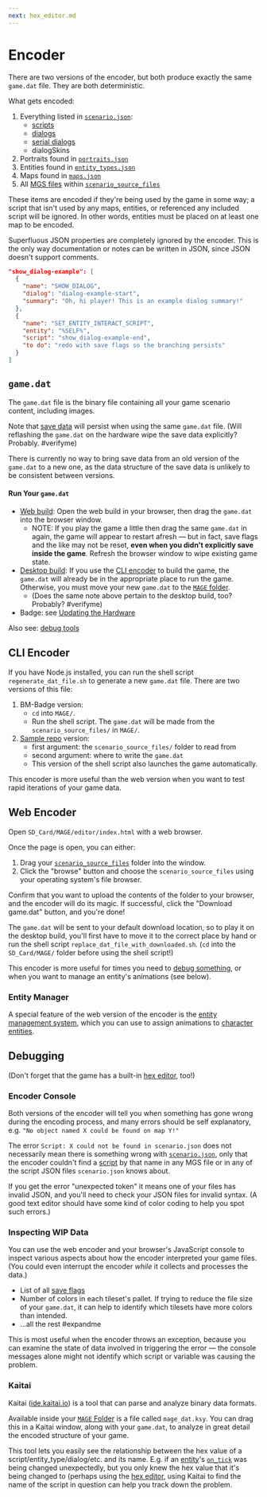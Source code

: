 ```yaml
---
next: hex_editor.md
---
```


# Encoder

There are two versions of the encoder, but both produce exactly the same `game.dat` file. They are both deterministic.

What gets encoded:

1. Everything listed in [`scenario.json`](mage_folder#scenario-json):
	- [scripts](scripts)
	- [dialogs](dialogs)
	- [serial dialogs](serial_dialogs)
	- dialogSkins
3. Portraits found in [`portraits.json`](mage_folder#portraits-json)
4. Entities found in [`entity_types.json`](mage_folder#entity_types-json)
5. Maps found in [`maps.json`](mage_folder#maps-json)
6. All [MGS files](mgs/mgs_natlang) within [`scenario_source_files`](mage_folder#scenario_source_files)

These items are encoded if they're being used by the game in some way; a script that isn't used by any maps, entities, or referenced any included script will be ignored. In other words, entities must be placed on at least one map to be encoded.

Superfluous JSON properties are completely ignored by the encoder. This is the only way documentation or notes can be written in JSON, since JSON doesn't support comments.

```json
"show_dialog-example": [
  {
    "name": "SHOW_DIALOG",
    "dialog": "dialog-example-start",
    "summary": "Oh, hi player! This is an example dialog summary!"
  },
  {
    "name": "SET_ENTITY_INTERACT_SCRIPT",
    "entity": "%SELF%",
    "script": "show_dialog-example-end",
    "to do": "redo with save flags so the branching persists"
  }
]
```

## `game.dat`

The `game.dat` file is the binary file containing all your game scenario content, including images.

Note that [save data](variables#save_data) will persist when using the same `game.dat` file. (Will reflashing the `game.dat` on the hardware wipe the save data explicitly? Probably. #verifyme)

There is currently no way to bring save data from an old version of the `game.dat` to a new one, as the data structure of the save data is unlikely to be consistent between versions.

#### Run Your `game.dat`

- [Web build](web_build): Open the web build in your browser, then drag the `game.dat` into the browser window.
	- NOTE: If you play the game a little then drag the same `game.dat` in again, the game will appear to restart afresh — but in fact, save flags and the like may not be reset, **even when you didn't explicitly save inside the game**. Refresh the browser window to wipe existing game state.
- [Desktop build](desktop_build): If you use the [CLI encoder](#cli-encoder) to build the game, the `game.dat` will already be in the appropriate place to run the game. Otherwise, you must move your new `game.dat` to the [`MAGE` folder](mage_folder).
	- (Does the same note above pertain to the desktop build, too? Probably? #verifyme)
- Badge: see [Updating the Hardware](updating_the_hardware)

Also see: [debug tools](debug_tools)

## CLI Encoder

If you have Node.js installed, you can run the shell script `regenerate_dat_file.sh` to generate a new `game.dat` file. There are two versions of this file:

1. BM-Badge version:
	- `cd` into `MAGE/`.
	- Run the shell script. The `game.dat` will be made from the `scenario_source_files/` in `MAGE/`.
2. [Sample repo](mge_vm) version:
	- first argument: the `scenario_source_files/` folder to read from
	- second argument: where to write the `game.dat`
	- This version of the shell script also launches the game automatically.

This encoder is more useful than the web version when you want to test rapid iterations of your game data.

## Web Encoder

Open `SD_Card/MAGE/editor/index.html` with a web browser.

Once the page is open, you can either:

1. Drag your [`scenario_source_files`](mage_folder#scenario_source_files) folder into the window.
2. Click the "browse" button and choose the `scenario_source_files` using your operating system's file browser.

Confirm that you want to upload the contents of the folder to your browser, and the encoder will do its magic. If successful, click the "Download game.dat" button, and you're done!

The `game.dat` will be sent to your default download location, so to play it on the desktop build, you'll first have to move it to the correct place by hand or run the shell script `replace_dat_file_with_downloaded.sh`. (`cd` into the `SD_Card/MAGE/` folder before using the shell script!)

This encoder is more useful for times you need to [debug something](debug_tools), or when you want to manage an entity's animations (see below).

### Entity Manager

A special feature of the web version of the encoder is the [entity management system](tilesets/entity_management_system), which you can use to assign animations to [character entities](entity_types#character-entity).

## Debugging

(Don't forget that the game has a built-in [hex editor](hex_editor), too!)

### Encoder Console

Both versions of the encoder will tell you when something has gone wrong during the encoding process, and many errors should be self explanatory, e.g. `"No object named X could be found on map Y!"`

The error `Script: X could not be found in scenario.json` does not necessarily mean there is something wrong with [`scenario.json`](mage_folder#scenario-json), only that the encoder couldn't find a [script](scripts) by that name in any MGS file or in any of the script JSON files `scenario.json` knows about.

If you get the error "unexpected token" it means one of your files has invalid JSON, and you'll need to check your JSON files for invalid syntax. (A good text editor should have some kind of color coding to help you spot such errors.)

### Inspecting WIP Data

You can use the web encoder and your browser's JavaScript console to inspect various aspects about how the encoder interpreted your game files. (You could even interrupt the encoder *while* it collects and processes the data.)

- List of all [save flags](variables#save-flags)
- Number of colors in each tileset's pallet. If trying to reduce the file size of your `game.dat`, it can help to identify which tilesets have more colors than intended.
- …all the rest #expandme

This is most useful when the encoder throws an exception, because you can examine the state of data involved in triggering the error — the console messages alone might not identify which script or variable was causing the problem.

### Kaitai

Kaitai ([ide.kaitai.io](https://ide.kaitai.io)) is a tool that can parse and analyze binary data formats.

Available inside your [`MAGE` Folder](mage_folder) is a file called `mage_dat.ksy`. You can drag this in a Kaitai window, along with your `game.dat`, to analyze in great detail the encoded structure of your game.

This tool lets you easily see the relationship between the hex value of a script/entity_type/dialog/etc. and its name. E.g. if an [entity](entities)'s [`on_tick`](script_slots#on-tick) was being changed unexpectedly, but you only knew the hex value that it's being changed to (perhaps using the [hex editor](hex_editor), using Kaitai to find the name of the script in question can help you track down the problem.
